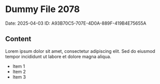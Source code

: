 # Dummy File 2078

Date: 2025-04-03
ID: A93B70C5-707E-4D0A-889F-419B4E75655A

## Content

Lorem ipsum dolor sit amet, consectetur adipiscing elit.
Sed do eiusmod tempor incididunt ut labore et dolore magna aliqua.

* Item 1
* Item 2
* Item 3
